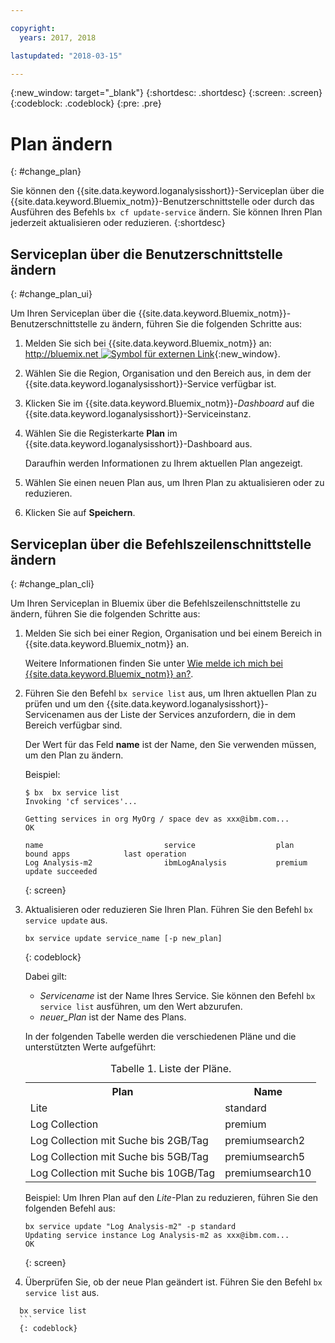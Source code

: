 ```yaml
---

copyright:
  years: 2017, 2018

lastupdated: "2018-03-15"

---
```



{:new_window: target="_blank"}
{:shortdesc: .shortdesc}
{:screen: .screen}
{:codeblock: .codeblock}
{:pre: .pre}


# Plan ändern
{: #change_plan}

Sie können den {{site.data.keyword.loganalysisshort}}-Serviceplan über die {{site.data.keyword.Bluemix_notm}}-Benutzerschnittstelle oder durch das Ausführen des Befehls `bx cf update-service` ändern. Sie können Ihren Plan jederzeit aktualisieren oder reduzieren.
{:shortdesc}

## Serviceplan über die Benutzerschnittstelle ändern
{: #change_plan_ui}

Um Ihren Serviceplan über die {{site.data.keyword.Bluemix_notm}}-Benutzerschnittstelle zu ändern, führen Sie die folgenden Schritte aus:

1. Melden Sie sich bei {{site.data.keyword.Bluemix_notm}} an: [http://bluemix.net ![Symbol für externen Link](../../../icons/launch-glyph.svg "Symbol für externen Link")](http://bluemix.net){:new_window}. 

2. Wählen Sie die Region, Organisation und den Bereich aus, in dem der {{site.data.keyword.loganalysisshort}}-Service verfügbar ist.  

3. Klicken Sie im {{site.data.keyword.Bluemix_notm}}-*Dashboard* auf die {{site.data.keyword.loganalysisshort}}-Serviceinstanz. 
    
4. Wählen Sie die Registerkarte **Plan** im {{site.data.keyword.loganalysisshort}}-Dashboard aus.

    Daraufhin werden Informationen zu Ihrem aktuellen Plan angezeigt.
	
5. Wählen Sie einen neuen Plan aus, um Ihren Plan zu aktualisieren oder zu reduzieren. 

6. Klicken Sie auf **Speichern**.




## Serviceplan über die Befehlszeilenschnittstelle ändern
{: #change_plan_cli}

Um Ihren Serviceplan in Bluemix über die Befehlszeilenschnittstelle zu ändern, führen Sie die folgenden Schritte aus:

1. Melden Sie sich bei einer Region, Organisation und bei einem Bereich in {{site.data.keyword.Bluemix_notm}} an. 

    Weitere Informationen finden Sie unter [Wie melde ich mich bei {{site.data.keyword.Bluemix_notm}} an?](/docs/services/CloudLogAnalysis/qa/cli_qa.html#login).
	
2. Führen Sie den Befehl `bx service list` aus, um Ihren aktuellen Plan zu prüfen und um den {{site.data.keyword.loganalysisshort}}-Servicenamen aus der Liste der Services anzufordern, die in dem Bereich verfügbar sind. 

    Der Wert für das Feld **name** ist der Name, den Sie verwenden müssen, um den Plan zu ändern. 

    Beispiel:
	
	```
	$ bx  bx service list
    Invoking 'cf services'...

    Getting services in org MyOrg / space dev as xxx@ibm.com...
    OK

    name                           service                  plan             bound apps            last operation
    Log Analysis-m2                ibmLogAnalysis           premium                                update succeeded
    ```
	{: screen}
    
3. Aktualisieren oder reduzieren Sie Ihren Plan. Führen Sie den Befehl `bx service update` aus.
    
	```
	bx service update service_name [-p new_plan]
	```
	{: codeblock}
	
	Dabei gilt: 
	
	* *Servicename* ist der Name Ihres Service. Sie können den Befehl `bx service list` ausführen, um den Wert abzurufen.
	* *neuer_Plan* ist der Name des Plans.
	
	In der folgenden Tabelle werden die verschiedenen Pläne und die unterstützten Werte aufgeführt:
	
	<table>
	  <caption>Tabelle 1. Liste der Pläne.</caption>
	  <tr>
	    <th>Plan</th>
	    <th>Name</th>
	  </tr>
	  <tr>
	    <td>Lite</td>
	    <td>standard</td>
	  </tr>
	  <tr>
	    <td>Log Collection</td>
	    <td>premium</td>
	  </tr>
	  <tr>
	    <td>Log Collection mit Suche bis 2GB/Tag</td>
	    <td>premiumsearch2</td>
	  </tr>
	  <tr>
	    <td>Log Collection mit Suche bis 5GB/Tag</td>
	    <td>premiumsearch5</td>
	  </tr>
	  <tr>
	    <td>Log Collection mit Suche bis 10GB/Tag</td>
	    <td>premiumsearch10</td>
	  </tr>
	</table>
	
	Beispiel: Um Ihren Plan auf den *Lite*-Plan zu reduzieren, führen Sie den folgenden Befehl aus:
	
	```
	bx service update "Log Analysis-m2" -p standard
    Updating service instance Log Analysis-m2 as xxx@ibm.com...
    OK
	```
	{: screen}

4. Überprüfen Sie, ob der neue Plan geändert ist. Führen Sie den Befehl `bx service list` aus.

  ```
	bx service list
	```
	{: codeblock}







